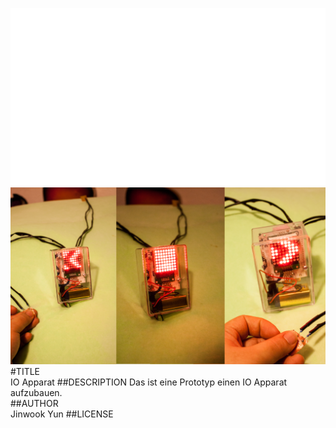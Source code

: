 ![fritzing-layout](fritzing-layout.png)  
![image](screenshot.png)  
#TITLE  
IO Apparat
##DESCRIPTION
Das ist eine Prototyp einen IO Apparat aufzubauen.  
##AUTHOR  
Jinwook Yun
##LICENSE  
